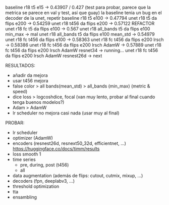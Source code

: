 baseline r18 t5 e15 -> 0.43907 / 0.427 (test para probar, parece que la metrica se parece en val y test, así que guay)
la baseline tenia un bug en el decoder de la unet, repetir
baseline r18 t5 e100 -> 0.47794
unet r18 t5 da flips e200 -> 0.54259
unet r18 t456 da flips e200 -> 0.57122
REFACTOR
unet r18 fc t5 da flips e100 -> 0.567
unet r18 all_bands t5 da flips e100 min_max -> mal
unet r18 all_bands t5 da flips e100 mean_std -> 0.54979
unet r18 fc t456 da flips e100 -> 0.58363
unet r18 fc t456 da flips e200 lrsch -> 0.58386
unet r18 fc t456 da flips e200 lrsch AdamW -> 0.57889
unet r18 fc t456 da flips e200 lrsch AdamW resnet34 -> running...
unet r18 fc t456 da flips e200 lrsch AdamW resnest26d -> next

RESULTADOS:

- añadir da mejora
- usar t456 mejora
- false color > all bands(mean_std) > all_bands (min_max) (metric & speed)
- dice loss > logcoshdice, focal (van muy lento, probar al final cuando tenga buenos modelos?)
- Adam > AdamW
- lr scheduler no mejora casi nada (usar muy al final)

PROBAR:

- lr scheduler
- optimizer (AdamW)
- encoders (resnest26d, resnext50_32d, efficientnet, ...) https://huggingface.co/docs/timm/results
- loss smooth 1
- time series
	- pre, during, post (t456)
	- all
- data augmentation (además de flips: cutout, cutmix, mixup, ...)
- decoders (fpn, deeplabv3, ...)
- threshold optimization
- tta
- ensambling

